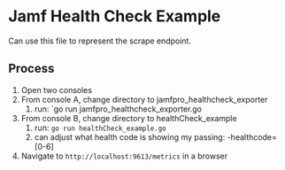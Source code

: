 # Jamf Health Check Example

Can use this file to represent the scrape endpoint.

## Process

1. Open two consoles
1. From console A, change directory to jamfpro_healthcheck_exporter
   1. run: `go run jamfpro_healthcheck_exporter.go
1. From console B, change directory to healthCheck_example
   1. run: `go run healthCheck_example.go`
   1. can adjust what health code is showing my passing: -healthcode=[0-6]
1. Navigate to `http://localhost:9613/metrics` in a browser
